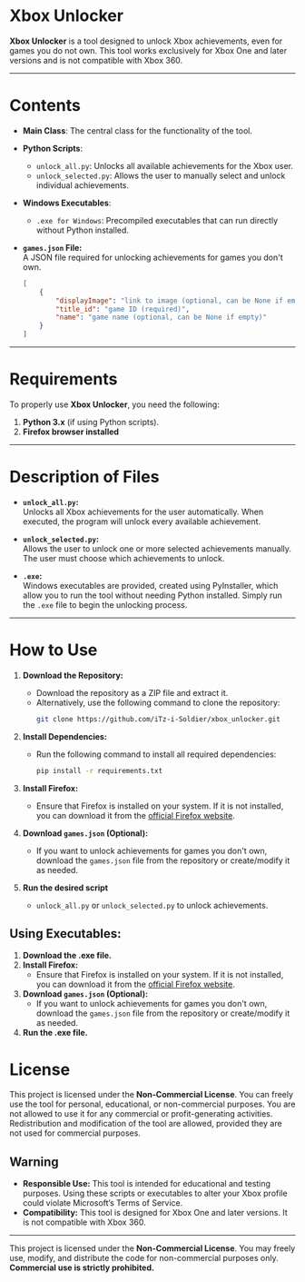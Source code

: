
# Xbox Unlocker

**Xbox Unlocker** is a tool designed to unlock Xbox achievements, even for games you do not own. This tool works exclusively for Xbox One and later versions and is not compatible with Xbox 360.

---

# Contents

- **Main Class**: The central class for the functionality of the tool.
- **Python Scripts**:
  - `unlock_all.py`: Unlocks all available achievements for the Xbox user.
  - `unlock_selected.py`: Allows the user to manually select and unlock individual achievements.
- **Windows Executables**:
  - `.exe for Windows`: Precompiled executables that can run directly without Python installed.
- **`games.json` File:**  
  A JSON file required for unlocking achievements for games you don't own.

  ```json
  [
      {
          "displayImage": "link to image (optional, can be None if empty)",
          "title_id": "game ID (required)",
          "name": "game name (optional, can be None if empty)"
      }
  ]
---

# Requirements

To properly use **Xbox Unlocker**, you need the following:

1. **Python 3.x** (if using Python scripts).
2. **Firefox browser installed**
---
# Description of Files

- **`unlock_all.py`:**  
  Unlocks all Xbox achievements for the user automatically. When executed, the program will unlock every available achievement.

- **`unlock_selected.py`:**  
  Allows the user to unlock one or more selected achievements manually. The user must choose which achievements to unlock.

- **`.exe`:**  
  Windows executables are provided, created using PyInstaller, which allow you to run the tool without needing Python installed. Simply run the `.exe` file to begin the unlocking process.

---

# How to Use
1. **Download the Repository:**  
   - Download the repository as a ZIP file and extract it.  
   - Alternatively, use the following command to clone the repository:  
     ```bash
     git clone https://github.com/iTz-i-Soldier/xbox_unlocker.git
     ```  

2. **Install Dependencies:**  
   - Run the following command to install all required dependencies:  
     ```bash
     pip install -r requirements.txt
     ```  

3. **Install Firefox:**  
   - Ensure that Firefox is installed on your system. If it is not installed, you can download it from the [official Firefox website](https://www.mozilla.org/firefox/).  

4. **Download `games.json` (Optional):**  
   - If you want to unlock achievements for games you don't own, download the `games.json` file from the repository or create/modify it as needed.  

5. **Run the desired script** 
	 - `unlock_all.py` or `unlock_selected.py` to unlock achievements.
	 
	 
## Using Executables:
 1. **Download the .exe file.**    
 2. **Install Firefox:**  
	   - Ensure that Firefox is installed on your system. If it is not installed, you 		can 		download it from the [official Firefox website](https://www.mozilla.org/firefox/).  
3. **Download `games.json` (Optional):**  
   - If you want to unlock achievements for games you don't own, download the `games.json` file from the repository or create/modify it as needed.  
4. **Run the .exe file.** 
# License

This project is licensed under the **Non-Commercial License**. You can freely use the tool for personal, educational, or non-commercial purposes. You are not allowed to use it for any commercial or profit-generating activities. Redistribution and modification of the tool are allowed, provided they are not used for commercial purposes.

## Warning

- **Responsible Use:** This tool is intended for educational and testing purposes. Using these scripts or executables to alter your Xbox profile could violate Microsoft’s Terms of Service.  
- **Compatibility:** This tool is designed for Xbox One and later versions. It is not compatible with Xbox 360.

---

This project is licensed under the **Non-Commercial License**. You may freely use, modify, and distribute the code for non-commercial purposes only. **Commercial use is strictly prohibited.**

